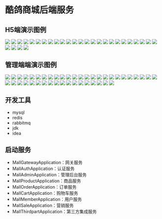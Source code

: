 # 酷鸽商城后端服务

## H5端演示图例
<div>
  <img src="/document/img/h5/首页.png" />
  <img src="/document/img/h5/分类.png" />
  <img src="/document/img/h5/购物车.png" />
  <img src="/document/img/h5/我的.png" />
  <img src="/document/img/h5/搜索结果.png" />
  <img src="/document/img/h5/营销活动.png" />
  <img src="/document/img/h5/秒杀活动.png" />
  <img src="/document/img/h5/商品详情.png" />
  <img src="/document/img/h5/确认订单.png" />
  <img src="/document/img/h5/选择地址.png" />
  <img src="/document/img/h5/支付.png" />
  <img src="/document/img/h5/支付二维码.png" />
  <img src="/document/img/h5/支付成功.png" />
  <img src="/document/img/h5/订单列表.png" />
  <img src="/document/img/h5/待支付订单.png" />
  <img src="/document/img/h5/待发货订单.png" />
  <img src="/document/img/h5/订单详情.png" />
  <img src="/document/img/h5/申请售后.png" />
  <img src="/document/img/h5/售后列表.png" />
  <img src="/document/img/h5/售后详情.png" />
  <img src="/document/img/h5/地址列表.png" />
  <img src="/document/img/h5/新增收货地址.png" />
  <img src="/document/img/h5/编辑收货地址.png" />
  <img src="/document/img/h5/删除收货地址.png" />
  <img src="/document/img/h5/优惠券列表.png" />
  <img src="/document/img/h5/个人中心.png" />
  <img src="/document/img/h5/修改昵称.png" />
  <img src="/document/img/h5/更换手机号.png" />
  <img src="/document/img/h5/登录.png" />
</div>

## 管理端端演示图例
<div>
  <img src="/document/img/admin/用户管理.png" />
  <img src="/document/img/admin/添加用户.png" />
  <img src="/document/img/admin/编辑用户.png" />
  <img src="/document/img/admin/修改密码.png" />
  <img src="/document/img/admin/角色管理.png" />
  <img src="/document/img/admin/添加角色.png" />
  <img src="/document/img/admin/编辑角色.png" />
  <img src="/document/img/admin/菜单管理.png" />
  <img src="/document/img/admin/添加菜单.png" />
  <img src="/document/img/admin/编辑菜单.png" />
  <img src="/document/img/admin/字典管理.png" />
  <img src="/document/img/admin/添加字典类型.png" />
  <img src="/document/img/admin/字典值列表.png" />
  <img src="/document/img/admin/添加字典值.png" />
  <img src="/document/img/admin/分类管理.png" />
  <img src="/document/img/admin/添加分类.png" />
  <img src="/document/img/admin/编辑分类.png" />
  <img src="/document/img/admin/品牌管理.png" />
  <img src="/document/img/admin/添加品牌.png" />
  <img src="/document/img/admin/编辑品牌.png" />
  <img src="/document/img/admin/商品管理.png" />
  <img src="/document/img/admin/添加商品.png" />
  <img src="/document/img/admin/编辑商品.png" />
  <img src="/document/img/admin/活动管理.png" />
  <img src="/document/img/admin/添加活动.png" />
  <img src="/document/img/admin/编辑活动.png" />
  <img src="/document/img/admin/秒杀管理.png" />
  <img src="/document/img/admin/添加秒杀活动.png" />
  <img src="/document/img/admin/编辑秒杀活动.png" />
  <img src="/document/img/admin/优惠券管理.png" />
  <img src="/document/img/admin/添加优惠券.png" />
  <img src="/document/img/admin/编辑优惠券.png" />
  <img src="/document/img/admin/订单列表.png" />
  <img src="/document/img/admin/订单详情.png" />
  <img src="/document/img/admin/售后管理.png" />
  <img src="/document/img/admin/售后详情.png" />
  <img src="/document/img/admin/店铺管理.png" />
  <img src="/document/img/admin/添加店铺.png" />
  <img src="/document/img/admin/编辑店铺.png" />
  <img src="/document/img/admin/运费模板.png" />
  <img src="/document/img/admin/添加运费模板.png" />
  <img src="/document/img/admin/编辑运费模板.png" />
  <img src="/document/img/admin/首页配置.png" />
</div>

## 开发工具
* mysql
* redis
* rabbitmq
* jdk
* idea

## 启动服务
* MallGatewayApplication：网关服务
* MallAuthApplication：认证服务
* MallAdminApplication：管理后台服务
* MallProductApplication：商品服务
* MallOrderApplication：订单服务
* MallCartApplication：购物车服务
* MallMemberApplication：用户服务
* MallSaleApplication：营销服务
* MallThirdpartApplication：第三方集成服务

